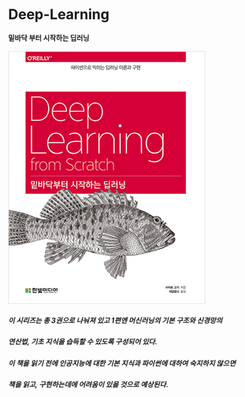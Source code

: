 # Deep-Learning


#### 밑바닥 부터 시작하는 딥러닝

<img src="밑바닥 부터 시작하는 딥러닝1 - 책 구현/img/B8475831198_l.jpg">

##### 이 시리즈는 총 3권으로 나눠져 있고 1편엔 머신러닝의 기본 구조와 신경망의 
##### 연산법, 기초 지식을 습득할 수 있도록 구성되어 있다.

##### 이 책을 읽기 전에 인공지능에 대한 기본 지식과 파이썬에 대하여 숙지하지 않으면
##### 책을 읽고, 구현하는데에 어려움이 있을 것으로 예상된다.

